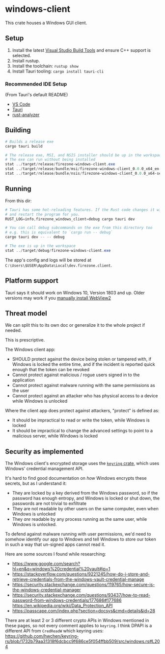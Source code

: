 # windows-client

This crate houses a Windows GUI client.

## Setup

1. Install the latest
   [Visual Studio Build Tools](https://visualstudio.microsoft.com/downloads/)
   and ensure C++ support is selected.
1. Install rustup.
1. Install the toolchain: `rustup show`
1. Install Tauri tooling: `cargo install tauri-cli`

### Recommended IDE Setup

(From Tauri's default README)

- [VS Code](https://code.visualstudio.com/)
- [Tauri](https://marketplace.visualstudio.com/items?itemName=tauri-apps.tauri-vscode)
- [rust-analyzer](https://marketplace.visualstudio.com/items?itemName=rust-lang.rust-analyzer)

## Building

```powershell
# Builds a release exe
cargo tauri build

# The release exe, MSI, and NSIS installer should be up in the workspace.
# The exe can run without being installed
stat ../target/release/firezone-windows-client.exe
stat ../target/release/bundle/msi/firezone-windows-client_0.0.0_x64_en-US.msi
stat ../target/release/bundle/nsis/firezone-windows-client_0.0.0_x64-setup.exe
```

## Running

From this dir:

```powershell
# Tauri has some hot-reloading features. If the Rust code changes it will even recompile
# and restart the program for you.
RUST_LOG=info,firezone_windows_client=debug cargo tauri dev

# You can call debug subcommands on the exe from this directory too
# e.g. this is equivalent to `cargo run -- debug`
cargo tauri dev -- -- debug

# The exe is up in the workspace
stat ../target/debug/firezone-windows-client.exe
```

The app's config and logs will be stored at
`C:\Users\$USER\AppData\Local\dev.firezone.client`.

## Platform support

Tauri says it should work on Windows 10, Version 1803 and up. Older versions may
work if you
[manually install WebView2](https://tauri.app/v1/guides/getting-started/prerequisites#2-webview2)

## Threat model

We can split this to its own doc or generalize it to the whole project if
needed.

This is prescriptive.

The Windows client app:

- SHOULD protect against the device being stolen or tampered with, if Windows is
  locked the entire time, and if the incident is reported quick enough that the
  token can be revoked
- Cannot protect against malicious / rogue users signed in to the application
- Cannot protect against malware running with the same permissions as the user
- Cannot protect against an attacker who has physical access to a device while
  Windows is unlocked

Where the client app does protect against attackers, "protect" is defined as:

- It should be impractical to read or write the token, while Windows is locked
- It should be impractical to change the advanced settings to point to a
  malicious server, while Windows is locked

## Security as implemented

The Windows client's encrypted storage uses the
[`keyring` crate](https://crates.io/crates/keyring), which uses Windows'
credential management API.

It's hard to find good documentation on _how_ Windows encrypts these secrets,
but as I understand it:

- They are locked by a key derived from the Windows password, so if the password
  has enough entropy, and Windows is locked or shut down, the passwords are not
  trivial to exfiltrate
- They are not readable by other users on the same computer, even when Windows
  is unlocked
- They _are_ readable by any process running as the same user, while Windows is
  unlocked.

To defend against malware running with user permissions, we'd need to somehow
identify our app to Windows and tell Windows to store our token in such a way
that un-signed apps cannot read it.

Here are some sources I found while researching:

- https://www.google.com/search?hl=en&q=windows%20credential%20vault#ip=1
- https://stackoverflow.com/questions/9221245/how-do-i-store-and-retrieve-credentials-from-the-windows-vault-credential-manage
- https://security.stackexchange.com/questions/119765/how-secure-is-the-windows-credential-manager
- https://security.stackexchange.com/questions/93437/how-to-read-password-from-windows-credentials/177686#177686
  https://en.wikipedia.org/wiki/Data_Protection_API
- https://passcape.com/index.php?section=docsys&cmd=details&id=28

There are at least 2 or 3 different crypto APIs in Windows mentioned in these
pages, so not every comment applies to `keyring`. I think DPAPI is a different
API from `CredReadW` which keyring uses:
https://github.com/hwchen/keyring-rs/blob/1732b79aa31318f6dcbcc9f686ce5f054ffbb509/src/windows.rs#L204
